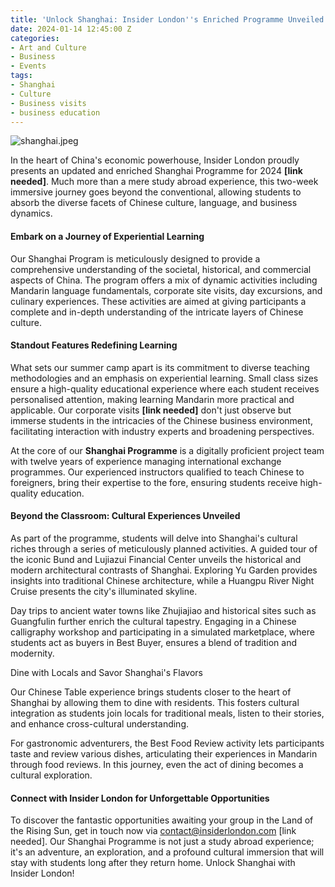 ```yaml
---
title: 'Unlock Shanghai: Insider London''s Enriched Programme Unveiled'
date: 2024-01-14 12:45:00 Z
categories:
- Art and Culture
- Business
- Events
tags:
- Shanghai
- Culture
- Business visits
- business education
---
```


![shanghai.jpeg](/uploads/shanghai.jpeg)

In the heart of China's economic powerhouse, Insider London proudly presents an updated and enriched Shanghai Programme for 2024 **[link needed]**. Much more than a mere study abroad experience, this two-week immersive journey goes beyond the conventional, allowing students to absorb the diverse facets of Chinese culture, language, and business dynamics.

#### Embark on a Journey of Experiential Learning

Our Shanghai Program is meticulously designed to provide a comprehensive understanding of the societal, historical, and commercial aspects of China. The program offers a mix of dynamic activities including Mandarin language fundamentals, corporate site visits, day excursions, and culinary experiences. These activities are aimed at giving participants a complete and in-depth understanding of the intricate layers of Chinese culture.

#### Standout Features Redefining Learning

What sets our summer camp apart is its commitment to diverse teaching methodologies and an emphasis on experiential learning. Small class sizes ensure a high-quality educational experience where each student receives personalised attention, making learning Mandarin more practical and applicable. Our corporate visits **[link needed]** don't just observe but immerse students in the intricacies of the Chinese business environment, facilitating interaction with industry experts and broadening perspectives.

At the core of our **Shanghai Programme** is a digitally proficient project team with twelve years of experience managing international exchange programmes. Our experienced instructors qualified to teach Chinese to foreigners, bring their expertise to the fore, ensuring students receive high-quality education.

#### Beyond the Classroom: Cultural Experiences Unveiled

As part of the programme, students will delve into Shanghai's cultural riches through a series of meticulously planned activities. A guided tour of the iconic Bund and Lujiazui Financial Center unveils the historical and modern architectural contrasts of Shanghai. Exploring Yu Garden provides insights into traditional Chinese architecture, while a Huangpu River Night Cruise presents the city's illuminated skyline.

Day trips to ancient water towns like Zhujiajiao and historical sites such as Guangfulin further enrich the cultural tapestry. Engaging in a Chinese calligraphy workshop and participating in a simulated marketplace, where students act as buyers in Best Buyer, ensures a blend of tradition and modernity.

Dine with Locals and Savor Shanghai's Flavors

Our Chinese Table experience brings students closer to the heart of Shanghai by allowing them to dine with residents. This fosters cultural integration as students join locals for traditional meals, listen to their stories, and enhance cross-cultural understanding.

For gastronomic adventurers, the Best Food Review activity lets participants taste and review various dishes, articulating their experiences in Mandarin through food reviews. In this journey, even the act of dining becomes a cultural exploration.

#### Connect with Insider London for Unforgettable Opportunities

To discover the fantastic opportunities awaiting your group in the Land of the Rising Sun, get in touch now via contact@insiderlondon.com [link needed]. Our Shanghai Programme is not just a study abroad experience; it's an adventure, an exploration, and a profound cultural immersion that will stay with students long after they return home. Unlock Shanghai with Insider London!
